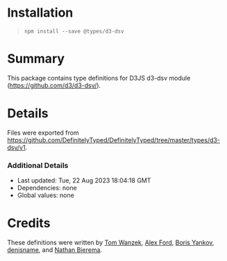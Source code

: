 # Installation
> `npm install --save @types/d3-dsv`

# Summary
This package contains type definitions for D3JS d3-dsv module (https://github.com/d3/d3-dsv/).

# Details
Files were exported from https://github.com/DefinitelyTyped/DefinitelyTyped/tree/master/types/d3-dsv/v1.

### Additional Details
 * Last updated: Tue, 22 Aug 2023 18:04:18 GMT
 * Dependencies: none
 * Global values: none

# Credits
These definitions were written by [Tom Wanzek](https://github.com/tomwanzek), [Alex Ford](https://github.com/gustavderdrache), [Boris Yankov](https://github.com/borisyankov), [denisname](https://github.com/denisname), and [Nathan Bierema](https://github.com/Methuselah96).
